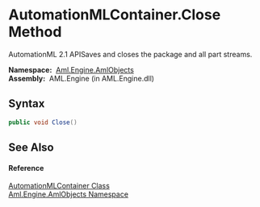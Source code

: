 AutomationMLContainer.Close Method
==================================
AutomationML 2.1 APISaves and closes the package and all part streams.

  **Namespace:**  [Aml.Engine.AmlObjects][1]  
  **Assembly:**  AML.Engine (in AML.Engine.dll)

Syntax
------

```csharp
public void Close()
```


See Also
--------

#### Reference
[AutomationMLContainer Class][2]  
[Aml.Engine.AmlObjects Namespace][1]  

[1]: ../README.md
[2]: README.md
[3]: https://www.automationml.org
[4]: ../../icons/logoShade.png